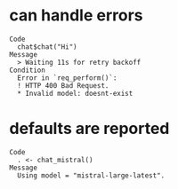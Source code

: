# can handle errors

    Code
      chat$chat("Hi")
    Message
      > Waiting 11s for retry backoff
    Condition
      Error in `req_perform()`:
      ! HTTP 400 Bad Request.
      * Invalid model: doesnt-exist

# defaults are reported

    Code
      . <- chat_mistral()
    Message
      Using model = "mistral-large-latest".


